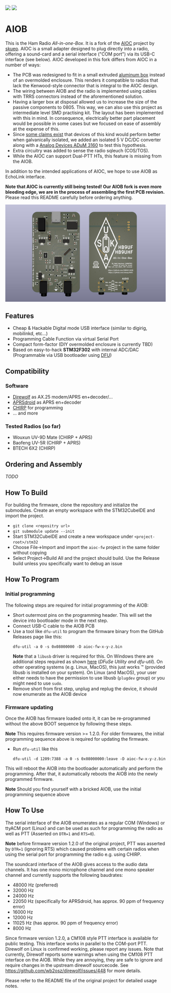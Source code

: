 [![](https://img.shields.io/github/v/release/HB9UF/AIOB?sort=semver)](https://github.com/HB9UF/AIOB/releases)
[![](https://img.shields.io/github/license/HB9UF/AIOB)](https://github.com/HB9UF/AIOB/blob/master/LICENSE.md)

# AIOB
This is the Ham Radio *All-in-one-Box*. It is a fork of the [AIOC](https://github.com/skuep/AIOC) project by [skuep](https://github.com/skuep). AIOC is a small adapter designed to plug directly into a radio, offering a sound-card and a serial interface ("COM port") via its USB-C interface (see below). AIOC developed in this fork differs from AIOC in a number of ways:

- The PCB was redesigned to fit in a small extruded [aluminum box](https://de.aliexpress.com/item/1005002758276938.html?algo_exp_id=265cb891-2734-45df-9939-85fcaf4d986a-10) instead of an overmolded enclosure. This renders it compatible to radios that lack the Kenwood-style connector that is integral to the AIOC design.
- The wiring between AIOB and the radio is implemented using cables with TRRS connectors instead of the aforementioned solution.
- Having a larger box at disposal allowed us to increase the size of the passive components to 0805. This way, we can also use this project as intermediate level SMD practising kit. The layout has been implemented with this in mind. In consequence, electrically better part placement would be possible in some cases but we focused on ease of assembly at the expense of this.
- Since [some claims exist](https://www.swiss-artg.ch/index.php?id=61&tx_news_pi1%5Bnews%5D=309&tx_news_pi1%5Bcontroller%5D=News&tx_news_pi1%5Baction%5D=detail&cHash=2c1ab05b8925a4b1715bc4929fcc3d95) that devices of this kind would perform better when galvanically isolated, we added an isolated 5 V DC/DC converter along with a [Analog Devices ADuM 3160](https://www.analog.com/en/products/adum3160.html) to test this hypothesis.
- Extra circuitry was added to sense the radio sqleuch (COS/TOS).
- While the AIOC can support Dual-PTT HTs, this feature is missing from the AIOB.

In addition to the intended applications of AIOC, we hope to use AIOB as EchoLink interface.

**Note that AIOC is currently still being tested! Our AIOB fork is even more bleeding edge, we are in the process of assembling the first PCB revision.** Please read this README carefully before ordering anything.

![3D render of Board](doc/images/aiob-render-3d.jpg)

## Features ##
- Cheap & Hackable Digital mode USB interface (similar to digirig, mobilinkd, etc...)
- Programming Cable Function via virtual Serial Port
- Compact form-factor (DIY overmolded enclosure is currently TBD)
- Based on easy-to-hack **STM32F302** with internal ADC/DAC (Programmable via USB bootloader using [DFU](#how-to-program))

## Compatibility
### Software
  - [Direwolf](#notes-on-direwolf) as AX.25 modem/APRS en+decoder/...
  - [APRSdroid](#notes-on-aprsdroid) as APRS en+decoder
  - [CHIRP](#notes-on-chirp) for programming
  - ... and more

### Tested Radios (so far)
  - Wouxun UV-9D Mate (CHIRP + APRS)
  - Baofeng UV-5R (CHIRP + APRS)
  - BTECH 6X2 (CHIRP) 

## Ordering and Assembly

*TODO*

## How To Build
For building the firmware, clone the repository and initialize the submodules. Create an empty workspace with the STM32CubeIDE and import the project.
  - ``git clone <repositry url>``
  - ``git submodule update --init``
  - Start STM32CubeIDE and create a new workspace under ``<project-root>/stm32``
  - Choose File->Import and import the ``aioc-fw`` project in the same folder without copying
  - Select Project->Build All and the project should build. Use the Release build unless you specifically want to debug an issue

## How To Program
### Initial programming
The following steps are required for initial programming of the AIOB:
- Short outermost pins on the programming header. This will set the device into bootloader mode in the next step.
- Connect USB-C cable to the AIOB PCB
- Use a tool like ``dfu-util`` to program the firmware binary from the GitHub Releases page like this:
  ````
  dfu-util -a 0 -s 0x08000000 -D aioc-fw-x-y-z.bin
  ````
  __Note__ that a ``libusb`` driver is required for this. On Windows there are additional steps required as shown [here](https://yeswolf.github.io/dfu) (*DFuSe Utility and dfu-util*). On other operating systems (e.g. Linux, MacOS), this just works ™ (provided libusb is installed on your system).
  On Linux (and MacOS), your user either needs to have the permission to use libusb (``plugdev`` group) or you might need to use ``sudo``.
- Remove short from first step, unplug and replug the device, it should now enumerate as the AIOB device

### Firmware updating
Once the AIOB has firmware loaded onto it, it can be re-programmed without the above BOOT sequence by following these steps.

__Note__ This requires firmware version >= 1.2.0. For older firmwares, the initial programming sequence above is required for updating the firmware.
- Run ``dfu-util`` like this
  ````
  dfu-util -d 1209:7388 -a 0 -s 0x08000000:leave -D aioc-fw-x-y-z.bin
  ````

This will reboot the AIOB into the bootloader automatically and perform the programming. 
After that, it automatically reboots the AIOB into the newly programmed firmware.

__Note__ Should you find yourself with a bricked AIOB, use the initial programming sequence above

## How To Use
The serial interface of the AIOB enumerates as a regular COM (Windows) or ttyACM port (Linux) and can be used as such for programming the radio as well as PTT (Asserted on ``DTR=1`` and ``RTS=0``).

__Note__ before firmware version 1.2.0 of the original project, PTT was asserted by ``DTR=1`` (ignoring RTS) which caused problems with certain radios when using the serial port for programming the radio e.g. using CHIRP.

The soundcard interface of the AIOB gives access to the audio data channels. It has one mono microphone channel and one mono speaker channel and currently supports the following baudrates:
  - 48000 Hz (preferred)
  - 32000 Hz
  - 24000 Hz
  - 22050 Hz (specifically for APRSdroid, has approx. 90 ppm of frequency error)
  - 16000 Hz
  - 12000 Hz
  - 11025 Hz (has approx. 90 ppm of frequency error)
  - 8000 Hz

Since firmware version 1.2.0, a CM108 style PTT interface is available for public testing. This interface works in parallel to the COM-port PTT.
Direwolf on Linux is confirmed working, please report any issues. Note that currently, Direwolf reports some warnings when using the CM108 PTT interface on the AIOB. 
While they are annoying, they are safe to ignore and require changes in the upstream direwolf sourcecode. See https://github.com/wb2osz/direwolf/issues/448 for more details.

Please refer to the README file of the original project for detailed usage notes.
